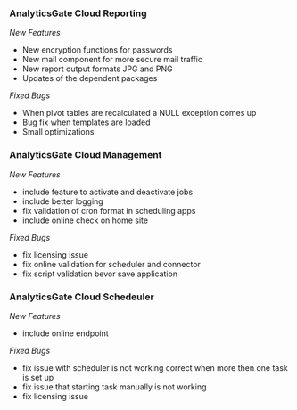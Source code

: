 ### AnalyticsGate Cloud Reporting

*New Features*
- New encryption functions for passwords
- New mail component for more secure mail traffic
- New report output formats JPG and PNG
- Updates of the dependent packages

*Fixed Bugs*
- When pivot tables are recalculated a NULL exception comes up
- Bug fix when templates are loaded
- Small optimizations

### AnalyticsGate Cloud Management

*New Features*
- include feature to activate and deactivate jobs
- include better logging
- fix validation of cron format in scheduling apps
- include online check on home site

*Fixed Bugs*
- fix licensing issue
- fix online validation for scheduler and connector
- fix script validation bevor save application

### AnalyticsGate Cloud Schedeuler

*New Features*
- include online endpoint

*Fixed Bugs*
- fix issue with scheduler is not working correct when more then one task is set up
- fix issue that starting task manually is not working
- fix licensing issue
